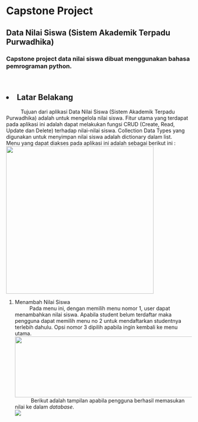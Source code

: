 # Capstone Project
## Data Nilai Siswa (Sistem Akademik Terpadu Purwadhika)
### Capstone project data nilai siswa dibuat menggunakan bahasa pemrograman python. 

<br>


## <li>Latar Belakang</li>

<text text-align: center> &nbsp;&nbsp;&nbsp;&nbsp;&nbsp;&nbsp;&nbsp;&nbsp;&nbsp;&nbsp;Tujuan dari aplikasi Data Nilai Siswa (Sistem Akademik Terpadu Purwadhika) adalah untuk mengelola  nilai siswa. Fitur utama yang terdapat pada aplikasi ini adalah dapat melakukan fungsi  CRUD (Create, Read, Update dan Delete) terhadap nilai-nilai siswa. Collection Data Types yang digunakan untuk menyimpan nilai siswa adalah dictionary dalam list. <br></text>
  Menu yang dapat diakses pada aplikasi ini adalah sebagai berikut ini :
  <br>
  <img src="https://user-images.githubusercontent.com/103922811/241995327-06690fce-5927-40cb-ba6e-1b58d41a55b2.png" width="400"/> 
  
<ol>
    <li>Menambah Nilai Siswa</li>
    <text text-align: center;>&nbsp;&nbsp;&nbsp;&nbsp;&nbsp;&nbsp;&nbsp;&nbsp;&nbsp;&nbsp;Pada menu ini, dengan memilih menu nomor 1, user dapat menambahkan nilai siswa. Apabila student belum terdaftar maka pengguna dapat memilih menu no 2 untuk mendaftarkan studentnya terlebih dahulu. Opsi nomor 3 dipilih apabila ingin kembali ke menu utama. 
      <br>
      <img src="https://user-images.githubusercontent.com/103922811/241999207-c4cd39e8-cf0f-427a-8a45-019235df500b.png" width="700" height="165" /> 
      <br>
      &nbsp;&nbsp;&nbsp;&nbsp;&nbsp;&nbsp;&nbsp;&nbsp;&nbsp;&nbsp; Berikut adalah tampilan apabila pengguna berhasil memasukan nilai ke dalam <i>database</i>.
      <br>
        <img src="https://user-images.githubusercontent.com/103922811/242000154-9a605d9d-f85a-40ea-b368-4a183ad80be3.png width="400"/> 
  </text>
  

  
</ol>
  
